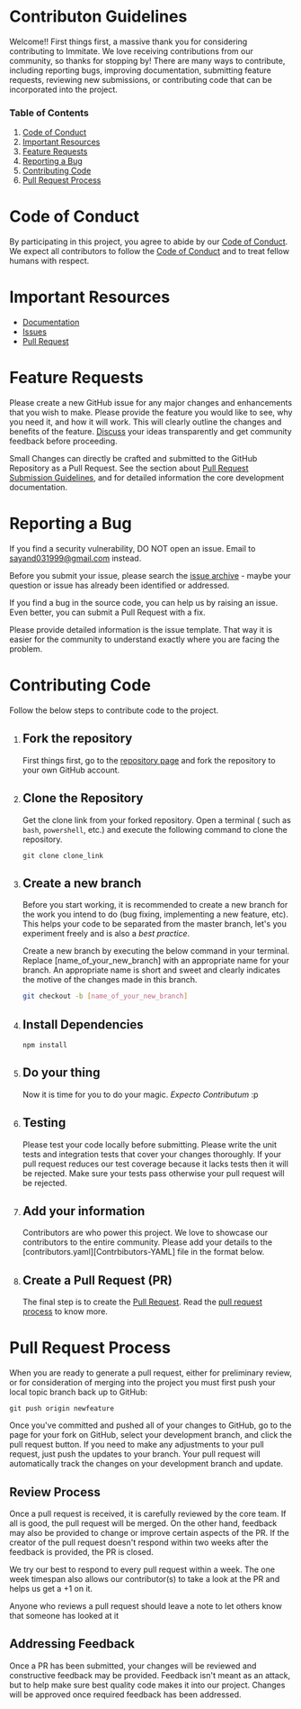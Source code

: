 # Contributon Guidelines

Welcome!! First things first, a massive thank you for considering contributing to Immitate. We love receiving contributions from our community, so thanks for stopping by! There are many ways to contribute, including reporting bugs, improving documentation, submitting feature requests, reviewing new submissions, or contributing code that can be incorporated into the project.

### **Table of Contents**

1. [Code of Conduct](#code-of-conduct)
2. [Important Resources](#important-resources)
3. [Feature Requests](#feature-requests)
4. [Reporting a Bug](#reporting-a-bug)
5. [Contributing Code](#contibuting-code)
6. [Pull Request Process](#pull-request-process)

# Code of Conduct
By participating in this project, you agree to abide by our [Code of Conduct][Code-Of-Conduct]. We expect all contributors to follow the [Code of Conduct][Code-Of-Conduct] and to treat fellow humans with respect.

# Important Resources
- [Documentation][Docs]
- [Issues][Issues]
- [Pull Request][Pull-Request]

# Feature Requests

Please create a new GitHub issue for any major changes and enhancements that you wish to make. Please provide the feature you would like to see, why you need it, and how it will work. This will clearly outline the changes and benefits of the feature. [Discuss][Discussion-Issue] your ideas transparently and get community feedback before proceeding.

Small Changes can directly be crafted and submitted to the GitHub Repository as a Pull Request. See the section about [Pull Request Submission Guidelines](#pull-request-submission-guidelines), and for detailed information the core development documentation.

# Reporting a Bug

If you find a security vulnerability, DO NOT open an issue. Email to [sayand031999@gmail.com][Email] instead.

Before you submit your issue, please search the [issue archive][Issues] - maybe your question or issue has already been identified or addressed.

If you find a bug in the source code, you can help us by raising an issue. Even better, you can submit a Pull Request with a fix.

Please provide detailed information is the issue template. That way it is easier for the community to understand exactly where you are facing the problem.

# Contributing Code

Follow the below steps to contribute code to the project.

1. ## Fork the repository
    First things first, go to the [repository page][GHRepo] and fork the repository to your own GitHub account.

1. ## Clone the Repository
    Get the clone link from your forked repository. Open a terminal ( such as `bash`, `powershell`, etc.) and execute the following command to clone the repository.
    ```
    git clone clone_link
    ```

2. ## Create a new branch
    Before you start working, it is recommended to create a new branch for the work you intend to do (bug fixing, implementing a new feature, etc). This helps your code to be separated from the master branch, let's you experiment freely and is also a *best practice*. 

    Create a new branch by executing the below command in your terminal. Replace [name_of_your_new_branch] with an appropriate name for your branch. An appropriate name is short and sweet and clearly indicates the motive of the changes made in this branch. 
    ```bash
    git checkout -b [name_of_your_new_branch]
    ```

3. ## Install Dependencies
    ```
    npm install
    ```

4. ## Do your thing
    Now it is time for you to do your magic. *Expecto Contributum* :p

5. ## Testing
    Please test your code locally before submitting. Please write the unit tests and integration tests that cover your changes thoroughly. If your pull request reduces our test coverage because it lacks tests then it will be rejected. Make sure your tests pass otherwise your pull request will be rejected.

6. ## Add your information 
    Contributors are who power this project. We love to showcase our contributors to the entire community. Please add your details to the [contributors.yaml][Contrbibutors-YAML] file in the format below.

7. ## Create a Pull Request (PR)
    The final step is to create the [Pull Request][Pull-Request]. Read the [pull request process](#pull-request-process) to know more. 

# Pull Request Process

When you are ready to generate a pull request, either for preliminary review, or for consideration of merging into the project you must first push your local topic branch back up to GitHub:

```
git push origin newfeature
```

Once you've committed and pushed all of your changes to GitHub, go to the page for your fork on GitHub, select your development branch, and click the pull request button. If you need to make any adjustments to your pull request, just push the updates to your branch. Your pull request will automatically track the changes on your development branch and update.

## Review Process

Once a pull request is received, it is carefully reviewed by the core team. If all is good, the pull request will be merged. On the other hand, feedback may also be provided to change or improve certain aspects of the PR. If the creator of the pull request doesn't respond within two weeks after the feedback is provided, the PR is closed.

We try our best to respond to every pull request within a week. The one week timespan also allows our contributor(s) to take a look at the PR and helps us get a +1 on it.

Anyone who reviews a pull request should leave a note to let others know that someone has looked at it

## Addressing Feedback

Once a PR has been submitted, your changes will be reviewed and constructive feedback may be provided. Feedback isn't meant as an attack, but to help make sure best quality code makes it into our project. Changes will be approved once required feedback has been addressed.


[Code-Of-Conduct]: ./CODE_OF_CONDUCT.md
[Docs]: ./
[Issues]: https://github.com/senshiii/immitate/issues
[Discussion-Issue]: https://www.google.com
[Pull-Request]: https://github.com/senshiii/immitate/pulls
[Email]: mailto:sayand031999@gmail.com
[GHRepo]: https://github.com/senshiii/immitate